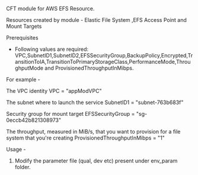 CFT module for AWS EFS Resource.

Resources created by module -
Elastic File System ,EFS Access Point and Mount Targets

Prerequisites
* Following values are required:
VPC,SubnetID1,SubnetID2,EFSSecurityGroup,BackupPolicy,Encrypted,TransitionToIA,TransitionToPrimaryStorageClass,PerformanceMode,ThroughputMode and ProvisionedThroughputInMibps.

For example - 

The VPC identity
VPC = "appModVPC"

The subnet where to launch the service
SubnetID1 = "subnet-763b683f"

Security group for mount target
EFSSecurityGroup = "sg-0eccb42b821308973"

The throughput, measured in MiB/s, that you want to provision for a file system that you're creating
ProvisionedThroughputInMibps = "1"

Usage -
1. Modify the parameter file (qual, dev etc) present under env_param folder.
